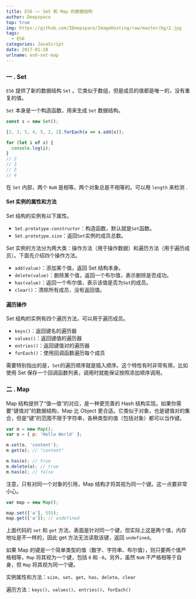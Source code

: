 ```yaml
---
title: ES6 —— Set 和 Map 的数据结构
author: Deepspace
top: true
img: https://github.com/IDeepspace/ImageHosting/raw/master/bg/2.jpg 
tags:
  - ES6
categories: JavaScript
date: 2017-01-28
urlname: es6-set-map
---
```


<!-- ## ES6 —— Set 和 Map 的数据结构 -->

### 一 . Set

`ES6` 提供了新的数据结构 `Set` 。它类似于数组，但是成员的值都是唯一的，没有重复的值。

`Set` 本身是一个构造函数，用来生成 `Set` 数据结构。

```javascript
const s = new Set();

[2, 3, 5, 4, 5, 2, 2].forEach(x => s.add(x));

for (let i of s) {
  console.log(i);
}
// 2
// 3
// 5
// 4
```

<!-- more -->

在 `Set` 内部，两个 `NaN` 是相等。两个对象总是不相等的。可以用 `length` 来检测 .

#### **Set 实例的属性和方法**

Set 结构的实例有以下属性。

- `Set.prototype.constructor`：构造函数，默认就是`Set`函数。
- `Set.prototype.size`：返回`Set`实例的成员总数。

Set 实例的方法分为两大类：操作方法（用于操作数据）和遍历方法（用于遍历成员）。下面先介绍四个操作方法。

- `add(value)`：添加某个值，返回 Set 结构本身。
- `delete(value)`：删除某个值，返回一个布尔值，表示删除是否成功。
- `has(value)`：返回一个布尔值，表示该值是否为`Set`的成员。
- `clear()`：清除所有成员，没有返回值。

#### 遍历操作

Set 结构的实例有四个遍历方法，可以用于遍历成员。

- `keys()`：返回键名的遍历器
- `values()`：返回键值的遍历器
- `entries()`：返回键值对的遍历器
- `forEach()`：使用回调函数遍历每个成员

需要特别指出的是，`Set`的遍历顺序就是插入顺序。这个特性有时非常有用，比如使用 Set 保存一个回调函数列表，调用时就能保证按照添加顺序调用。

### 二 . Map

Map 结构提供了“值—值”的对应，是一种更完善的 Hash 结构实现。如果你需要“键值对”的数据结构，Map 比 Object 更合适。它类似于对象，也是键值对的集合，但是“键”的范围不限于字符串，各种类型的值（包括对象）都可以当作键。

```javascript
var m = new Map();
var o = { p: 'Hello World' };

m.set(o, 'content');
m.get(o); // "content"

m.has(o); // true
m.delete(o); // true
m.has(o); // false
```

注意，只有对同一个对象的引用，Map 结构才将其视为同一个键。这一点要非常小心。

```javascript
var map = new Map();

map.set(['a'], 555);
map.get(['a']); // undefined
```

上面代码的 `set` 和 `get` 方法，表面是针对同一个键，但实际上这是两个值，内存地址是不一样的，因此 get 方法无法读取该键，返回 `undefined`。

如果 Map 的键是一个简单类型的值（数字、字符串、布尔值），则只要两个值严格相等，`Map` 将其视为一个键，包括 `0` 和 `-0`。另外，虽然 `NaN` 不严格相等于自身，但 `Map` 将其视为同一个键。

实例属性和方法：`size`、`set`、`get`、`has`、`delete`、`clear`

遍历方法：`keys()`、`values()`、`entries()`、`forEach()`
